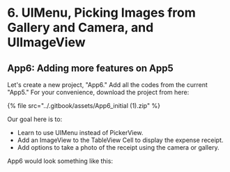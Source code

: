 # 6. UIMenu, Picking Images from Gallery and Camera, and UIImageView

## App6: Adding more features on App5

Let's create a new project, "App6." Add all the codes from the current "App5." For your convenience, download the project from here:

{% file src="../.gitbook/assets/App6_initial (1).zip" %}

Our goal here is to:

* Learn to use UIMenu instead of PickerView.
* Add an ImageView to the TableView Cell to display the expense receipt.
* Add options to take a photo of the receipt using the camera or gallery.

App6 would look something like this:

<figure><img src="../.gitbook/assets/6.1.one (1).gif" alt=""><figcaption></figcaption></figure>

